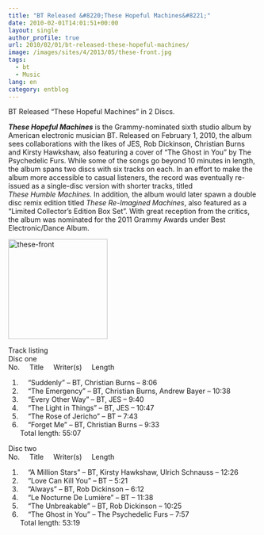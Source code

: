 ```yaml
---
title: "BT Released &#8220;These Hopeful Machines&#8221;"
date: 2010-02-01T14:01:51+00:00
layout: single
author_profile: true
url: 2010/02/01/bt-released-these-hopeful-machines/
image: /images/sites/4/2013/05/these-front.jpg
tags:
  - bt
  - Music
lang: en
category: entblog
---
```

BT Released &#8220;These Hopeful Machines&#8221; in 2 Discs.

_**These Hopeful Machines**_ is the Grammy-nominated sixth studio album by American electronic musician BT. Released on February 1, 2010, the album sees collaborations with the likes of JES, Rob Dickinson, Christian Burns and Kirsty Hawkshaw, also featuring a cover of &#8220;The Ghost in You&#8221; by The Psychedelic Furs. While some of the songs go beyond 10 minutes in length, the album spans two discs with six tracks on each. In an effort to make the album more accessible to casual listeners, the record was eventually re-issued as a single-disc version with shorter tracks, titled _These Humble Machines_. In addition, the album would later spawn a double disc remix edition titled _These Re-Imagined Machines_, also featured as a &#8220;Limited Collector’s Edition Box Set&#8221;. With great reception from the critics, the album was nominated for the 2011 Grammy Awards under Best Electronic/Dance Album.

[<img class="size-full wp-image-382 alignnone" alt="these-front" src="/images/2013/05/these-front.jpg" width="200" height="202" />](/images/2013/05/these-front.jpg)

Track listing  
Disc one  
No.     Title     Writer(s)     Length  
1.     &#8220;Suddenly&#8221; &#8211; BT, Christian Burns &#8211; 8:06  
2.     &#8220;The Emergency&#8221; &#8211; BT, Christian Burns, Andrew Bayer &#8211; 10:38  
3.     &#8220;Every Other Way&#8221; &#8211; BT, JES &#8211; 9:40  
4.     &#8220;The Light in Things&#8221; &#8211; BT, JES &#8211; 10:47  
5.     &#8220;The Rose of Jericho&#8221; &#8211; BT &#8211; 7:43  
6.     &#8220;Forget Me&#8221; &#8211; BT, Christian Burns &#8211; 9:33  
Total length: 55:07

Disc two  
No.     Title     Writer(s)     Length  
1.     &#8220;A Million Stars&#8221; &#8211; BT, Kirsty Hawkshaw, Ulrich Schnauss &#8211; 12:26  
2.     &#8220;Love Can Kill You&#8221; &#8211; BT &#8211; 5:21  
3.     &#8220;Always&#8221; &#8211; BT, Rob Dickinson &#8211; 6:12  
4.     &#8220;Le Nocturne De Lumière&#8221; &#8211; BT &#8211; 11:38  
5.     &#8220;The Unbreakable&#8221; &#8211; BT, Rob Dickinson &#8211; 10:25  
6.     &#8220;The Ghost in You&#8221; &#8211; The Psychedelic Furs &#8211; 7:57  
Total length: 53:19

&nbsp;